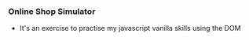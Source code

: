 ### Online Shop Simulator
- It's an exercise to practise my javascript vanilla skills using the DOM
